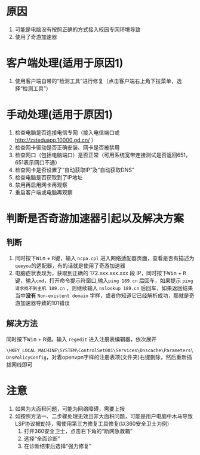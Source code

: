 <!-- TITLE: 故障 101 网络不通 -->
<!-- SUBTITLE: 本错误属于天翼校园客户端错误 -->

# 原因

1. 可能是电脑没有按照正确的方式接入校园专网环境导致
2. 使用了奇游加速器

# 客户端处理(适用于原因1)

1. 使用客户端自带的“检测工具”进行修复（点击客户端右上角下拉菜单，选择“检测工具”）


# 手动处理(适用于原因1)

1. 检查电脑是否连接电信专网（接入电信端口或 http://zsteduapp.10000.gd.cn/ ）
2. 检查网卡驱动是否正确安装、网卡是否被禁用
3. 检查网口（包括电脑端口）是否正常（可用系统宽带连接测试是否返回651，651表示网口不通）
4. 检查网卡是否设置了“自动获取IP”及“自动获取DNS”
5. 检查电脑是否获取到了IP地址
6. 禁用再启用网卡再观察
7. 重启客户端或电脑再观察

# 判断是否奇游加速器引起以及解决方案
## 判断

1. 同时按下<kbd>Win</kbd> + <kbd>R</kbd>键，输入 `ncpa.cpl` 进入网络适配器页面，查看是否有描述为`qeeyou`的适配器，有的话就是使用了奇游加速器
2. 电脑症状表现为，获取到正确的 172.xxx.xxx.xxx 段 IP，同时按下<kbd>Win</kbd> + <kbd>R</kbd>键，输入`cmd`，打开命令提示符窗口,输入`ping 189.cn` 后回车，如果提示 `ping 请求找不到主机 189.cn` ，则继续输入 `nslookup 189.cn` 后回车，如果返回结果当中**没有** `Non-existent domain` 字样，或者你知道它已经解析成功，那就是奇游加速器导致的101错误

## 解决方法

同时按下<kbd>Win</kbd> + <kbd>R</kbd>键。输入 `regedit` 进入注册表编辑器，依次展开 

`\HKEY_LOCAL_MACHINE\SYSTEM\ControlSet001\Services\Dnscache\Parameters\DnsPolicyConfig`，对着openvpn字样的注册表项(文件夹)右键删除，然后重新插拔网线即可

# 注意

1. 如果为大面积问题，可能为网络障碍，需要上报
2. 如按照方法一、二步骤处理无效且非大面积问题，可能是用户电脑中木马导致LSP协议被劫持，需使用第三方修复工具修复(以360安全卫士为例)
   1. 打开360安全卫士，点击右下角的“断网急救箱”
   2. 选择“全面诊断”
   3. 在诊断结束后选择“强力修复”
